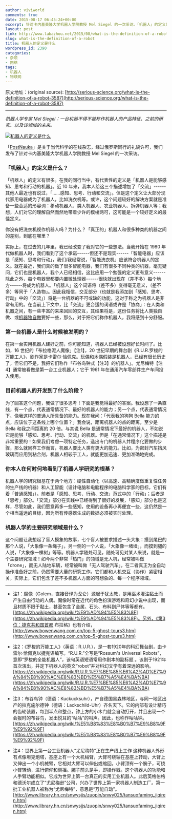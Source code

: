 ```yaml
---
author: viviworld
comments: true
date: 2015-08-17 06:45:24+00:00
excerpt: 针对卡内基美隆大学机器人学院教授 Mel Siegel 的一次采访。「机器人」的定义是什么？第一台机器人是什么时候被发明的？目前机器人的开发到了什么阶段？机器人学的主要研究领域是什么？
layout: post
link: http://www.labazhou.net/2015/08/what-is-the-definition-of-a-robot/
slug: what-is-the-definition-of-a-robot
title: 机器人的定义是什么
wordpress_id: 2390
categories:
- 杂项
- 网络
tags:
- 机器人
- 物联网
---
```


原文地址：(original source): [http://serious-science.org/what-is-the-definition-of-a-robot-3587](http://serious-science.org/what-is-the-definition-of-a-robot-3587)



* * *



_机器人学专家 Mel Siegel：一台机器不得不被称作机器人的产品特征、之前的研究、以及该领域的未来。_

[![机器人的定义是什么](http://www.labazhou.net/wp-content/uploads/2015/08/What-is-the-definition-of-a-robot-600x400.jpg)](http://www.labazhou.net/wp-content/uploads/2015/08/What-is-the-definition-of-a-robot.jpg)

「[PostNauka](http://postnauka.ru/)」是关于当代科学的在线杂志，经过俄罗斯同行的礼貌许可，我们发布了针对卡内基美隆大学机器人学院教授 Mel Siegel 的一次采访。


### 「机器人」的定义是什么？


「机器人」的定义有很多。在我的同行当中，有代表性的定义是「机器人是能够感知、思考和行动的机器」。近 10 年来，我本人给这三个描述增加了「交流」------其他人最近也有说过，「……感知、思考、行动和交流」。但是这个定义让大部分现代家用电器成为了机器人，比如洗衣机等。或许，这个问题较好的解决方案就是准备一些合适的形容词：移动机器人、类人机器人、农业机器人、拆弹机器人等；我想，人们对它的理解自然而然地带着少许的模棱两可，这可能是一个较好定义的最佳定义。

你没有把洗衣机视作机器人吗？为什么？「真正的」机器人和很多种类的机器之间的差别，到底在哪里？

实际上，在过去的几年里，我已经改变了我对它的一些想法。当我开始在 1980 年代做机器人时，我们看到了这个承诺------但还不是现实------「智能电器」应该是「感知、思考和行动」，我们/我经常说，「智能洗衣机」应该符合机器人的定义。就在最近，我们真的做了很多智能电器，我们有很多不同种类的机器，毫无疑问，它们也是机器人，我个人已经相信，这比应用一个勉强的定义更有意义------除此之外，每个电器里都要内置微处理器------很快就出现在（差不多）每个地方------将成为机器人。「机器人」这个词语将（差不多）变得毫无意义，（差不多）等同于「人造物」。因此我相信，交互部分（也就是我添加到「感知、思考、行动」中的「交流」）将是一台机器的不可或缺的功能，这对于称之为机器人是非常有用的。在当前上下文中，比「交流」更合适的词语或许是「协商」：在人类和机器之间，有一些丰富的来来回回的交互，其结果将是，这份任务将比人类独自做、或[机器独自做](http://www.labazhou.net/2014/09/how-to-tell-when-a-robot-has-written-you-a-letter/)要好一些，那么，对于把它们称作机器人，我将感到十分舒服。


### 第一台机器人是什么时候被发明的？


在第一台实用机器人建好之前，你可能知道，机器人已经被设想好长时间了。比如，16 世纪的「布拉格泥人魔像」【注1】，20 世纪早期的舞台剧《R.U.R.罗梭的万能工人》，剧作家是卡雷尔·恰佩克。玩偶和木偶假装是机器人，已经有很长历史了，但它们不是，我把它们称作「布谷鸟钟式【注3】的机器人」。尤尼梅特【注4】通常被看做是第一台工业机器人；它于 1961 年在通用汽车零部件生产车间投入使用。


### 目前机器人的开发到了什么阶段？


为了回答这个问题，我做了很多思考！下面是我觉得最好的答案。我设想了一条直线，有一个点，代表通常情况下、最好的机器人的能力；另一个点，代表通常情况下、像我这样的普通人所具备的能力。现在我问：「代表我的狗狗 Bella 能力的点，应该位于这条线上哪个位置？」我会说，距离机器人的点的距离，至少是 Bella 和我之间距离的 20 倍。与其说 Bella 是通常情况下最好的机器人，不如说它是能够「感知、思考、行动、交流」的机器。但是「在通常情况下」这个描述是非常重要的！如果我们考虑一项特定任务，造出专门的机器人并程序化要做的步骤，那么就同样工作而言，机器人要比人类有更大的能力。比如，为密封汽车挡风玻璃而应用到粘合剂，机器人相较于工人，就能更加迅速、更加准确地完成。


### 你本人在何时何地看到了机器人学研究的根基？


机器人学的研究根基在于两个地方：硬性自动化（以高速、高精确度做重复性任务的生产线的机器）和人工智能（设计电脑和电脑程序的电脑科学家的目标，它们有着「普通感知」）。前者是「感知、思考、行动、交流」范式中的「行动」；后者是「思考」部分。「交流」部分在实践中已经得到了很好的发展，「感知」部分也是这样，尽管如此，我们愿意再多一些感知，使用的设备再小再便宜一些，这仍然是一个相当遥远的目标，因为所有传感器生成的数据必须被实时处理。


### 机器人学的主要研究领域是什么？


这个问题让我想起了盲人摸象的故事，七个盲人被要求描述一头大象：摸到尾巴的那个人说，「大象像一条绳子」，另一侧的一个人说，「大象像一堵墙」，而摸到腿的人说，「大象像一棵树」等等。机器人学随处可见，随处可见对某人来说，就是一个主要研究领域！如今两个非常「热门」的领域是无人机，经常被叫做「drone」，而无人陆地车辆，经常被叫做「无人驾驶汽车」，在二者真正为全自动操作准备好之前，仍然需要大量的研究工作。它们都和人机交互（协作）紧密相关，实际上，它们包含了差不多机器人方面的可想象的、每一个程序领域。



* * *






	
  * 注1：魔像（Golem，直接音译为戈仑）源起于犹太教，是用巫术灌注黏土而产生自由行动的人偶。魔像时常在近代的角色扮演游戏和奇幻小说中出现，而且材质不限于黏土，甚至包含了金属、石头、布料到尸体等等都有。[https://zh.wikipedia.org/wiki/%E9%AD%94%E5%83%8F](https://zh.wikipedia.org/wiki/%E9%AD%94%E5%83%8F)。另外，《第3位：捷克共和国首都 布拉格》也有介绍，[http://www.bowenwang.com.cn/top-5-ghost-tours3.htm](http://www.bowenwang.com.cn/top-5-ghost-tours3.htm)

	
  * 注2：《罗梭的万能工人》（英语：R.U.R.），是一套1920年的科幻舞台剧，由卡雷尔·恰佩克以捷克语编写。“R.U.R.”全写是“Rossum's Universal Robots”，意即“罗梭的全能机器人”，该句英语短语常用作剧本的副标题 。该剧于1921年首次演出，并定下机器人的英文“robot”并对科幻文学有着深远的影响。 [https://zh.wikipedia.org/wiki/R.U.R.%E7%BE%85%E6%A2%AD%E7%9A%84%E8%90%AC%E8%83%BD%E5%B7%A5%E4%BA%BA](https://zh.wikipedia.org/wiki/R.U.R.%E7%BE%85%E6%A2%AD%E7%9A%84%E8%90%AC%E8%83%BD%E5%B7%A5%E4%BA%BA)

	
  * 注3：布谷鸟钟（德语：Kuckucksuhr），产自德国黑森林地区，与同一地区出产的拉克施尔德钟（德语：Lackschild-Uhr）齐名天下。它的内部有设计精巧的齿轮装置，每到半点和整点，钟上方的小木门就会自动打开，并且出现一个会报时的布谷鸟，发出悦耳的“咕咕”的叫声。因此，也称作咕咕钟。[https://zh.wikipedia.org/wiki/%E5%B8%83%E8%B0%B7%E9%B8%9F%E9%92%9F](https://zh.wikipedia.org/wiki/%E5%B8%83%E8%B0%B7%E9%B8%9F%E9%92%9F)

	
  * 注4：世界上第一台工业机器人“尤尼梅特”正在生产线上工作 这种机器人外形有点像坦克炮塔，基座上有一个大机械臂，大臂可绕轴在基座上转动，大臂上又伸出一个小机械臂，它相对大臂可以伸出或缩回。小臂顶有一个腕子，可绕小臂转动，进行俯仰和侧摇。腕子前头是手，即操作器。这个机器人的功能和人手臂功能相似。它成为世界上第一台真正的实用工业机器人。此后英格伯格和德沃尔成立了“尤尼梅逊”公司，兴办了世界上第一家机器人制造工厂。第一批工业机器人被称为“尤尼梅特”，意思是“万能自动”。[http://www.library.hn.cn/snwysjjs/zuopin/snwy025/tansuofaming_jiqiren.htm](http://www.library.hn.cn/snwysjjs/zuopin/snwy025/tansuofaming_jiqiren.htm)


